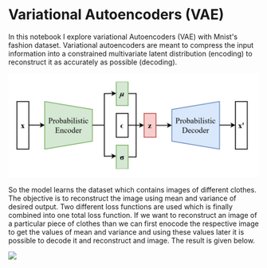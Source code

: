 # Variational Autoencoders (VAE)
In this notebook I explore variational Autoencoders (VAE) with Mnist's fashion dataset. Variational autoencoders are meant to compress the input information into a constrained multivariate latent distribution (encoding) to reconstruct it as accurately as possible (decoding). 

<img src='images/vae.png' width='800'>

So the model learns the dataset which contains images of different clothes. The objective is to reconstruct the image using mean and variance of desired output. Two different loss functions are used which is finally combined into one total loss function. If we want to reconstruct an image of a particular piece of clothes than we can first enocode the respective image to get the values of mean and variance and using these values later it is possible to decode it and reconstruct and image. The result is given below.

<img src='images/dres.png' width='800'>
